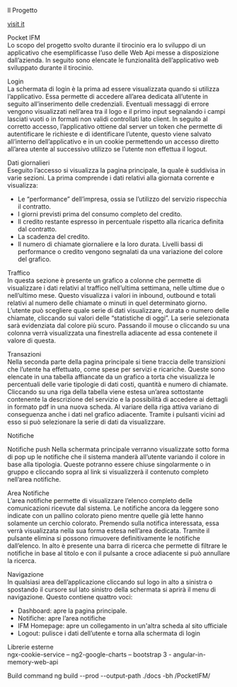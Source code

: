 Il Progetto

<a href="https://fabrisilve.github.io/PocketIFM" target="_blank">visit it</a>

Pocket IFM<br/>
Lo scopo del progetto svolto durante il tirocinio era lo sviluppo di un applicativo che esemplificasse l’uso delle Web Api messe a disposizione dall’azienda. 
In seguito sono elencate le funzionalità dell’applicativo web sviluppato durante il tirocinio.

Login<br/>
La schermata di login è la prima ad essere visualizzata quando si utilizza l’applicativo. Essa permette di accedere all’area dedicata all’utente in seguito all’inserimento delle credenziali. Eventuali messaggi di errore vengono visualizzati nell’area tra il logo e il primo input segnalando i campi lasciati vuoti o in formati non validi controllati lato client. In seguito al corretto accesso, l’applicativo ottiene dal server un token che permette di autentificare le richieste e di identificare l’utente, questo viene salvato all’interno dell’applicativo e in un cookie permettendo un accesso diretto all’area utente al successivo utilizzo se l’utente non effettua il logout.


Dati giornalieri<br/>
Eseguito l’accesso si visualizza la pagina principale, la quale è suddivisa in varie sezioni. La prima comprende i dati relativi alla giornata corrente e visualizza:
-	Le “performance” dell’impresa, ossia se l’utilizzo del servizio rispecchia il contratto.
-	I giorni previsti prima del consumo completo del credito.
-	Il credito restante espresso in percentuale rispetto alla ricarica definita dal contratto.
-	La scadenza del credito.
-	Il numero di chiamate giornaliere e la loro durata. 
Livelli bassi di performance o credito vengono segnalati da una variazione del colore del grafico.

Traffico<br/>
In questa sezione è presente un grafico a colonne che permette di visualizzare i dati relativi al traffico nell’ultima settimana, nelle ultime due o nell’ultimo mese. Questo visualizza i valori in inbound, outbound e totali relativi al numero delle chiamate o minuti in quel determinato giorno. L’utente può scegliere quale serie di dati visualizzare, durata o numero delle chiamate, cliccando sui valori delle “statistiche di oggi”. La serie selezionata sarà evidenziata dal colore più scuro. Passando il mouse o cliccando su una colonna verrà visualizzata una finestrella adiacente ad essa contenete il valore di questa.

Transazioni<br/>
Nella seconda parte della pagina principale si tiene traccia delle transizioni che l’utente ha effettuato, come spese per servizi e ricariche. Queste sono elencate in una tabella affiancate da un grafico a torta che visualizza le percentuali delle varie tipologie di dati costi, quantità e numero di chiamate. Cliccando su una riga della tabella viene estesa un’area sottostante contenente la descrizione del servizio e la possibilità di accedere ai dettagli in formato pdf in una nuova scheda. Al variare della riga attiva variano di conseguenza anche i dati nel grafico adiacente. Tramite i pulsanti vicini ad esso si può selezionare la serie di dati da visualizzare.

Notifiche<br/>

Notifiche push
Nella schermata principale verranno visualizzate sotto forma di pop up le notifiche che il sistema manderà all’utente variando il colore in base alla tipologia. Queste potranno essere chiuse singolarmente o in gruppo e cliccando sopra al link si visualizzerà il contenuto completo nell’area notifiche.

Area Notifiche<br/>
L’area notifiche permette di visualizzare l’elenco completo delle comunicazioni ricevute dal sistema. Le notifiche ancora da leggere sono indicate con un pallino colorato pieno mentre quelle già lette hanno solamente un cerchio colorato. Premendo sulla notifica interessata, essa verrà visualizzata nella sua forma estesa nell’area dedicata. 
Tramite il pulsante elimina si possono rimuovere definitivamente le notifiche dall’elenco.
In alto è presente una barra di ricerca che permette di filtrare le notifiche in base al titolo e con il pulsante a croce adiacente si può annullare la ricerca.
 

Navigazione<br/>
In qualsiasi area dell’applicazione cliccando sul logo in alto a sinistra o spostando il cursore sul lato sinistro della schermata si aprirà il menu di navigazione. Questo contiene quattro voci:
-	Dashboard: apre la pagina principale.
-	Notifiche: apre l’area notifiche
-	IFM Homepage: apre un collegamento in un'altra scheda al sito ufficiale
-	Logout: pulisce i dati dell’utente e torna alla schermata di login

Librerie esterne<br/>
	ngx-cookie-service – ng2-google-charts – bootstrap 3 - angular-in-memory-web-api

Build command
ng build --prod --output-path ./docs -bh /PocketIFM/